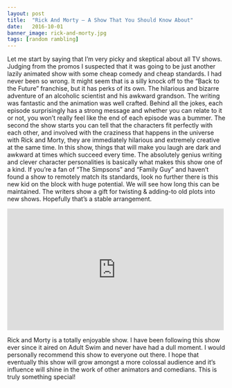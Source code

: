 ```yaml
---
layout: post
title:  "Rick And Morty – A Show That You Should Know About"
date:   2016-10-01
banner_image: rick-and-morty.jpg
tags: [random rambling]
---
```


Let me start by saying that I’m very picky and skeptical about all TV shows. Judging from the promos I suspected that it was going to be just another lazily animated show with some cheap comedy and cheap standards. I had never been so wrong. It might seem that is a silly knock off to the “Back to the Future” franchise, but it has perks of its own. The hilarious and bizarre adventure of an alcoholic scientist and his awkward grandson. The writing was fantastic and the animation was well crafted. Behind all the jokes, each episode surprisingly has a strong message and whether you can relate to it or not, you won’t really feel like the end of each episode was a bummer. The second the show starts you can tell that the characters fit perfectly with each other, and involved with the craziness that happens in the universe with Rick and Morty, they are immediately hilarious and extremely creative at the same time. In this show, things that will make you laugh are dark and awkward at times which succeed every time.
The absolutely genius writing and clever character personalities is basically what makes this show one of a kind. If you’re a fan of “The Simpsons” and “Family Guy” and haven’t found a show to remotely match its standards, look no further there is this new kid on the block with huge potential. We will see how long this can be maintained. The writers show a gift for twisting & adding-to old plots into new shows. Hopefully that’s a stable arrangement.

<iframe src="https://www.youtube.com/embed/U1_DAH1wCSY" width="500" height="281" frameborder="0" webkitallowfullscreen mozallowfullscreen allowfullscreen></iframe>


Rick and Morty is a totally enjoyable show. I have been following this show ever since it aired on Adult Swim and never have had a dull moment. I would personally recommend this show to everyone out there. I hope that eventually this show will grow amongst a more colossal audience and it’s influence will shine in the work of other animators and comedians. This is truly something special!